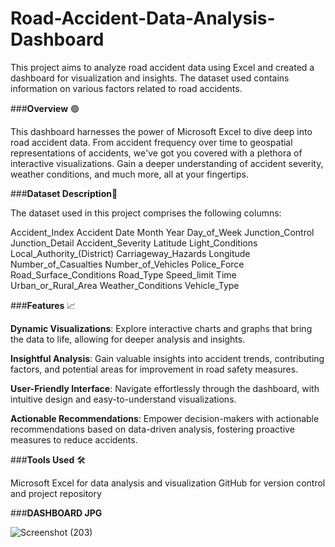 # Road-Accident-Data-Analysis-Dashboard
This project aims to analyze road accident data using Excel and created a dashboard for visualization and insights. The dataset used contains information on various factors related to road accidents.

###**Overview** 🟢

This dashboard harnesses the power of Microsoft Excel to dive deep into road accident data. From accident frequency over time to geospatial representations of accidents, we've got you covered with a plethora of interactive visualizations. Gain a deeper understanding of accident severity, weather conditions, and much more, all at your fingertips.

###**Dataset Description**📗

The dataset used in this project comprises the following columns:

Accident_Index
Accident Date
Month
Year
Day_of_Week
Junction_Control
Junction_Detail
Accident_Severity
Latitude
Light_Conditions
Local_Authority_(District)
Carriageway_Hazards
Longitude
Number_of_Casualties
Number_of_Vehicles
Police_Force
Road_Surface_Conditions
Road_Type
Speed_limit
Time
Urban_or_Rural_Area
Weather_Conditions
Vehicle_Type


###**Features** 📈

**Dynamic Visualizations**: Explore interactive charts and graphs that bring the data to life, allowing for deeper analysis and insights.

**Insightful Analysis**: Gain valuable insights into accident trends, contributing factors, and potential areas for improvement in road safety measures.

**User-Friendly Interface**: Navigate effortlessly through the dashboard, with intuitive design and easy-to-understand visualizations.

**Actionable Recommendations**: Empower decision-makers with actionable recommendations based on data-driven analysis, fostering proactive measures to reduce accidents.


###**Tools Used** 🛠

Microsoft Excel for data analysis and visualization
GitHub for version control and project repository


###**DASHBOARD JPG**


![Screenshot (203)](https://github.com/vasa4k/Road-Accident-Data-Analysis-Dashboard/assets/74816653/48dd518f-df71-4231-8c1f-0c9df932f4a5)
